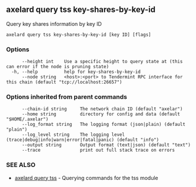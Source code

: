 ## axelard query tss key-shares-by-key-id

Query key shares information by key ID

```
axelard query tss key-shares-by-key-id [key ID] [flags]
```

### Options

```
      --height int    Use a specific height to query state at (this can error if the node is pruning state)
  -h, --help          help for key-shares-by-key-id
      --node string   <host>:<port> to Tendermint RPC interface for this chain (default "tcp://localhost:26657")
```

### Options inherited from parent commands

```
      --chain-id string     The network chain ID (default "axelar")
      --home string         directory for config and data (default "$HOME/.axelar")
      --log_format string   The logging format (json|plain) (default "plain")
      --log_level string    The logging level (trace|debug|info|warn|error|fatal|panic) (default "info")
      --output string       Output format (text|json) (default "text")
      --trace               print out full stack trace on errors
```

### SEE ALSO

- [axelard query tss](axelard_query_tss.md)	 - Querying commands for the tss module
